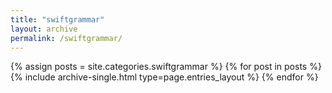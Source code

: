 ```yaml
---
title: "swiftgrammar"
layout: archive
permalink: /swiftgrammar/
---
```



{% assign posts = site.categories.swiftgrammar %}
{% for post in posts %} {% include archive-single.html type=page.entries_layout %} {% endfor %}
